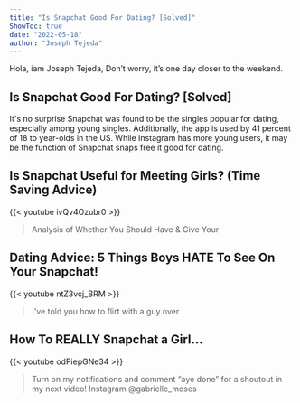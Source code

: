 ```yaml
---
title: "Is Snapchat Good For Dating? [Solved]"
ShowToc: true 
date: "2022-05-18"
author: "Joseph Tejeda" 
---
```


Hola, iam Joseph Tejeda, Don’t worry, it’s one day closer to the weekend.
## Is Snapchat Good For Dating? [Solved]
It's no surprise Snapchat was found to be the singles popular for dating, especially among young singles. Additionally, the app is used by 41 percent of 18 to year-olds in the US. While Instagram has more young users, it may be the function of Snapchat snaps free it good for dating.

## Is Snapchat Useful for Meeting Girls? (Time Saving Advice)
{{< youtube ivQv4Ozubr0 >}}
>Analysis of Whether You Should Have & Give Your 

## Dating Advice: 5 Things Boys HATE To See On Your Snapchat!
{{< youtube ntZ3vcj_BRM >}}
>I've told you how to flirt with a guy over 

## How To REALLY Snapchat a Girl...
{{< youtube odPiepGNe34 >}}
>Turn on my notifications and comment “aye done” for a shoutout in my next video! Instagram @gabrielle_moses 

